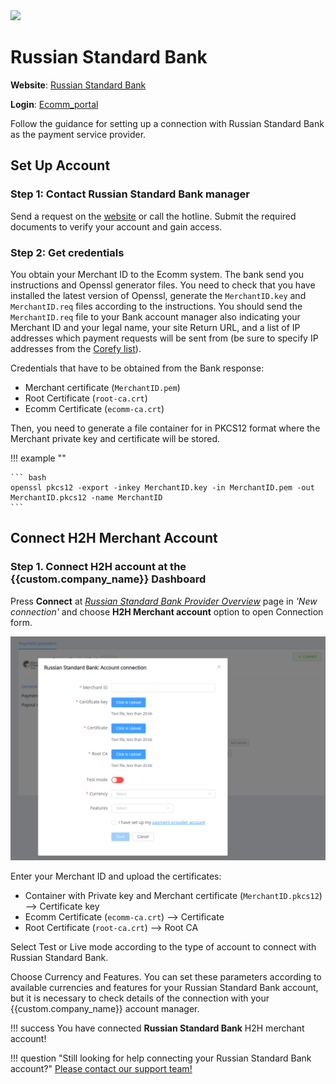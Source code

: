 <img src="https://static.openfintech.io/payment_providers/russianstandardbank/logo.png?w=400" width="400px" >

# Russian Standard Bank

**Website**: [Russian Standard Bank](https://business.rsb.ru/)

**Login**: [Ecomm_portal](https://securepay.rsb.ru:8443/ecomm_portal/)

Follow the guidance for setting up a connection with Russian Standard Bank as the payment service provider.

## Set Up Account

### Step 1: Contact Russian Standard Bank manager

Send a request on the [website](https://business.rsb.ru/) or call the hotline. Submit the required documents to verify your account and gain access.

### Step 2: Get credentials

You obtain your Merchant ID to the Ecomm system. The bank send you instructions and Openssl generator files. You need to check that you have installed the latest version of Openssl, generate the `MerchantID.key` and `MerchantID.req` files according to the instructions. You should send the `MerchantID.req` file to your Bank account manager also indicating your Merchant ID and your legal name, your site Return URL, and a list of IP addresses which payment requests will be sent from (be sure to specify IP addresses from the [Corefy list](/integration/ips/)).

Credentials that have to be obtained from the Bank response:

* Merchant certificate (`MerchantID.pem`)
* Root Certificate (`root-ca.crt`)
* Ecomm Certificate (`ecomm-ca.crt`)

Then, you need to generate a file container for in PKCS12 format where the Merchant private key and certificate will be stored.

!!! example ""

    ``` bash
    openssl pkcs12 -export -inkey MerchantID.key -in MerchantID.pem -out MerchantID.pkcs12 -name MerchantID
    ```

## Connect H2H Merchant Account

### Step 1. Connect H2H account at the {{custom.company_name}} Dashboard

Press **Connect** at [*Russian Standard Bank Provider Overview*]({{custom.dashboard_base_url}}connect-directory/payment-providers/russianstandardbank/general) page in *'New connection'* and choose **H2H Merchant account** option to open Connection form.

![Connect](images/h2h-merchant-account.png)

Enter your Merchant ID and upload the certificates:

* Container with Private key and Merchant certificate (`MerchantID.pkcs12`) --> Certificate key
* Ecomm Certificate (`ecomm-ca.crt`) --> Certificate
* Root Certificate (`root-ca.crt`) --> Root CA

Select Test or Live mode according to the type of account to connect with Russian Standard Bank.

Choose Currency and Features. You can set these parameters according to available currencies and features for your Russian Standard Bank account, but it is necessary to check details of the connection with your {{custom.company_name}} account manager.

!!! success
    You have connected **Russian Standard Bank** H2H merchant account!

!!! question "Still looking for help connecting your Russian Standard Bank account?"
    <!--email_off-->[Please contact our support team!](mailto:{{custom.support_email}})<!--/email_off-->

